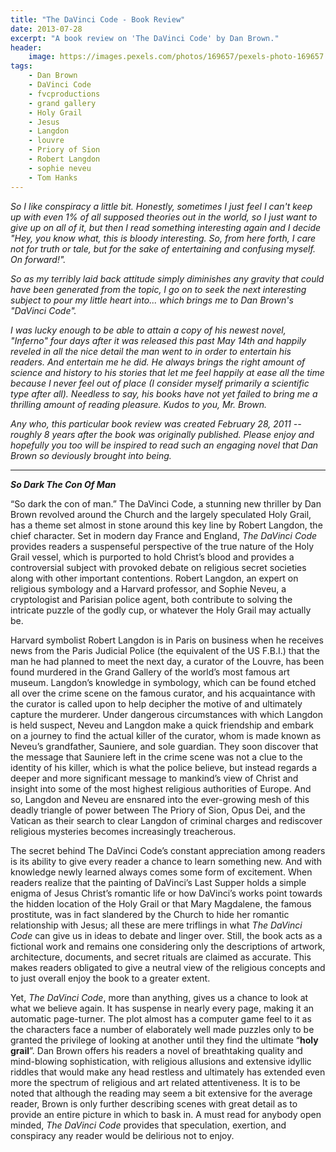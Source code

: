 ```yaml
---
title: "The DaVinci Code - Book Review"
date: 2013-07-28
excerpt: "A book review on 'The DaVinci Code' by Dan Brown."
header:
    image: https://images.pexels.com/photos/169657/pexels-photo-169657.jpeg
tags:
    - Dan Brown
    - DaVinci Code
    - fvcproductions
    - grand gallery
    - Holy Grail
    - Jesus
    - Langdon
    - louvre
    - Priory of Sion
    - Robert Langdon
    - sophie neveu
    - Tom Hanks
---
```


*So I like conspiracy a little bit. Honestly, sometimes I just feel I
can't keep up with even 1% of all supposed theories out in the world, so
I just want to give up on all of it, but then I read something
interesting again and I decide "Hey, you know what, this is bloody
interesting. So, from here forth, I care not for truth or tale, but for
the sake of entertaining and confusing myself. On forward!".*

*So as my terribly laid back attitude simply diminishes any gravity that
could have been generated from the topic, I go on to seek the next
interesting subject to pour my little heart into... which brings me to
Dan Brown's "DaVinci Code".*

*I was lucky enough to be able to attain a copy of his newest novel,
"Inferno" four days after it was released this past May 14th and happily
reveled in all the nice detail the man went to in order to entertain his
readers. And entertain me he did. He always brings the right amount of
science and history to his stories that let me feel happily at ease all
the time because I never feel out of place (I consider myself primarily
a scientific type after all). Needless to say, his books have not yet
failed to bring me a thrilling amount of reading pleasure. Kudos to you,
Mr. Brown.*

*Any who, this particular book review was created February 28, 2011 --
roughly 8 years after the book was originally published. Please enjoy
and hopefully you too will be inspired to read such an engaging novel
that Dan Brown so deviously brought into being.*

------------------------------------------------------------------------

***So Dark The Con Of Man***

“So dark the con of man.” The DaVinci Code, a stunning new thriller by
Dan Brown revolved around the Church and the largely speculated Holy
Grail, has a theme set almost in stone around this key line by Robert
Langdon, the chief character. Set in modern day France and England, *The
DaVinci Code* provides readers a suspenseful perspective of the true
nature of the Holy Grail vessel, which is purported to hold Christ’s
blood and provides a controversial subject with provoked debate on
religious secret societies along with other important contentions.
Robert Langdon, an expert on religious symbology and a Harvard
professor, and Sophie Neveu, a cryptologist and Parisian police agent,
both contribute to solving the intricate puzzle of the godly cup, or
whatever the Holy Grail may actually be.

Harvard symbolist Robert Langdon is in Paris on business when he
receives news from the Paris Judicial Police (the equivalent of the US
F.B.I.) that the man he had planned to meet the next day, a curator of
the Louvre, has been found murdered in the Grand Gallery of the world’s
most famous art museum. Langdon’s knowledge in symbology, which can be
found etched all over the crime scene on the famous curator, and his
acquaintance with the curator is called upon to help decipher the motive
of and ultimately capture the murderer. Under dangerous circumstances
with which Langdon is held suspect, Neveu and Langdon make a quick
friendship and embark on a journey to find the actual killer of the
curator, whom is made known as Neveu’s grandfather, Sauniere, and sole
guardian. They soon discover that the message that Sauniere left in the
crime scene was not a clue to the identity of his killer, which is what
the police believe, but instead regards a deeper and more significant
message to mankind’s view of Christ and insight into some of the most
highest religious authorities of Europe. And so, Langdon and Neveu are
ensnared into the ever-growing mesh of this deadly triangle of power
between The Priory of Sion, Opus Dei, and the Vatican as their search to
clear Langdon of criminal charges and rediscover religious mysteries
becomes increasingly treacherous.

The secret behind The DaVinci Code’s constant appreciation among readers
is its ability to give every reader a chance to learn something new. And
with knowledge newly learned always comes some form of excitement. When
readers realize that the painting of DaVinci’s Last Supper holds a
simple enigma of Jesus Christ’s romantic life or how DaVinci’s works
point towards the hidden location of the Holy Grail or that Mary
Magdalene, the famous prostitute, was in fact slandered by the Church to
hide her romantic relationship with Jesus; all these are mere triflings
in what *The DaVinci Code* can give us in ideas to debate and linger
over. Still, the book acts as a fictional work and remains one
considering only the descriptions of artwork, architecture, documents,
and secret rituals are claimed as accurate. This makes readers obligated
to give a neutral view of the religious concepts and to just overall
enjoy the book to a greater extent.

Yet, *The DaVinci Code*, more than anything, gives us a chance to look
at what we believe again. It has suspense in nearly every page, making
it an automatic page-turner. The plot almost has a computer game feel to
it as the characters face a number of elaborately well made puzzles only
to be granted the privilege of looking at another until they find the
ultimate “**holy grail**”. Dan Brown offers his readers a novel of
breathtaking quality and mind-blowing sophistication, with religious
allusions and extensive idyllic riddles that would make any head
restless and ultimately has extended even more the spectrum of religious
and art related attentiveness. It is to be noted that although the
reading may seem a bit extensive for the average reader, Brown is only
further describing scenes with great detail as to provide an entire
picture in which to bask in. A must read for anybody open minded, *The
DaVinci Code* provides that speculation, exertion, and conspiracy any
reader would be delirious not to enjoy.
